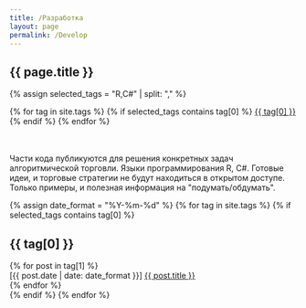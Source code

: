 ```yaml
---
title: /Разработка
layout: page
permalink: /Develop
---
```


<div class="tags">
  <div class="tags-header">
    <h2 class="tags-header-title">{{ page.title }}</h2>
    <div class="tags-header-line"></div>
  </div>

  {% assign selected_tags = "R,C#" | split: "," %}

  <div class="tags-clouds">
    {% for tag in site.tags %}
      {% if selected_tags contains tag[0] %}
        <a href="#{{ tag[0] }}">{{ tag[0] }}</a>
      {% endif %}
    {% endfor %}
  </div>

  <br><br>
Части кода публикуются для решения конкретных задач алгоритмической торговли. Языки программирования R, C#. Готовые идеи, и торговые стратегии не будут находиться в открытом доступе. Только примеры, и полезная информация на "подумать/обдумать".

  {% assign date_format = "%Y-%m-%d" %}
  {% for tag in site.tags %}
    {% if selected_tags contains tag[0] %}
      <div class="tags-item" id="{{ tag[0] }}">
        <h2 class="tags-item-label">{{ tag[0] }}</h2>
        {% for post in tag[1] %}
          <div>
            <time datetime="{{ post.date | date: date_format }}">[{{ post.date | date: date_format }}]</time>
            <a href="{{ post.url | prepend: site.baseurl }}">{{ post.title }}</a>
          </div>
        {% endfor %}
      </div>
    {% endif %}
  {% endfor %}
</div>

